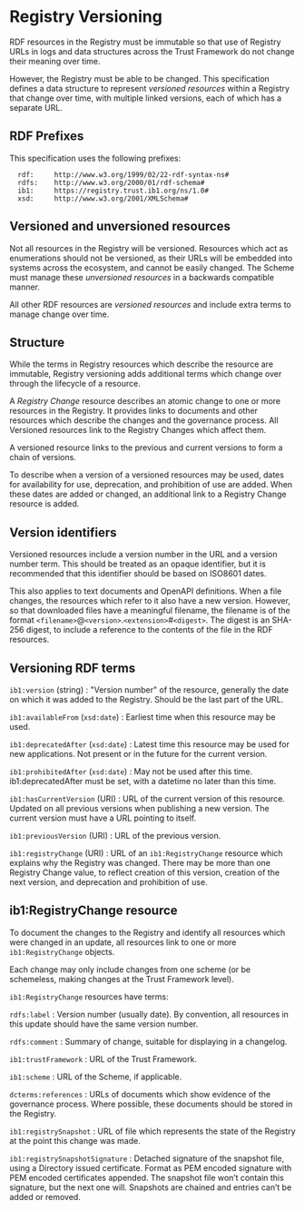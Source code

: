 # Registry Versioning

RDF resources in the Registry must be immutable so that use of Registry URLs in logs and data structures across the Trust Framework do not change their meaning over time.

However, the Registry must be able to be changed. This specification defines a data structure to represent _versioned resources_ within a Registry that change over time, with multiple linked versions, each of which has a separate URL.


## RDF Prefixes

This specification uses the following prefixes:

```
  rdf:     http://www.w3.org/1999/02/22-rdf-syntax-ns#
  rdfs:    http://www.w3.org/2000/01/rdf-schema#
  ib1:     https://registry.trust.ib1.org/ns/1.0#
  xsd:     http://www.w3.org/2001/XMLSchema#
```


## Versioned and unversioned resources

Not all resources in the Registry will be versioned. Resources which act as enumerations should not be versioned, as their URLs will be embedded into systems across the ecosystem, and cannot be easily changed. The Scheme must manage these _unversioned resources_ in a backwards compatible manner.

All other RDF resources are _versioned resources_ and include extra terms to manage change over time.


## Structure

While the terms in Registry resources which describe the resource are immutable, Registry versioning adds additional terms which change over through the lifecycle of a resource.

A _Registry Change_ resource describes an atomic change to one or more resources in the Registry. It provides links to documents and other resources which describe the changes and the governance process. All Versioned resources link to the Registry Changes which affect them.

A versioned resource links to the previous and current versions to form a chain of versions.

To describe when a version of a versioned resources may be used, dates for availability for use, deprecation, and prohibition of use are added. When these dates are added or changed, an additional link to a Registry Change resource is added.


## Version identifiers

Versioned resources include a version number in the URL and a version number term. This should be treated as an opaque identifier, but it is recommended that this identifier should be based on ISO8601 dates.

This also applies to text documents and OpenAPI definitions. When a file changes, the resources which refer to it also have a new version. However, so that downloaded files have a meaningful filename, the filename is of the format `<filename>`@`<version>`.`<extension>`#`<digest>`. The digest is an SHA-256 digest, to include a reference to the contents of the file in the RDF resources.



## Versioning RDF terms

`ib1:version` (string)
: "Version number" of the resource, generally the date on which it was added to the Registry. Should be the last part of the URL.

`ib1:availableFrom` (`xsd:date`)
: Earliest time when this resource may be used.

`ib1:deprecatedAfter` (`xsd:date`)
: Latest time this resource may be used for new applications. Not present or in the future for the current version.

`ib1:prohibitedAfter` (`xsd:date`)
: May not be used after this time. ib1:deprecatedAfter must be set, with a datetime no later than this time.

`ib1:hasCurrentVersion` (URI)
: URL of the current version of this resource. Updated on all previous versions when publishing a new version. The current version must have a URL pointing to itself.

`ib1:previousVersion` (URI)
: URL of the previous version.

`ib1:registryChange` (URI)
: URL of an `ib1:RegistryChange` resource which explains why the Registry was changed. There may be more than one Registry Change value, to reflect creation of this version, creation of the next version, and deprecation and prohibition of use.




## ib1:RegistryChange resource

To document the changes to the Registry and identify all resources which were changed in an update, all resources link to one or more `ib1:RegistryChange` objects.

Each change may only include changes from one scheme (or be schemeless, making changes at the Trust Framework level).

`ib1:RegistryChange` resources have terms:

`rdfs:label`
: Version number (usually date). By convention, all resources in this update should have the same version number.

`rdfs:comment`
: Summary of change, suitable for displaying in a changelog.

`ib1:trustFramework`
: URL of the Trust Framework.

`ib1:scheme`
: URL of the Scheme, if applicable.

`dcterms:references`
: URLs of documents which show evidence of the governance process. Where possible, these documents should be stored in the Registry.

`ib1:registrySnapshot`
: URL of file which represents the state of the Registry at the point this change was made.

`ib1:registrySnapshotSignature`
: Detached signature of the snapshot file, using a Directory issued certificate. Format as PEM encoded signature with PEM encoded certificates appended. The snapshot file won’t contain this signature, but the next one will. Snapshots are chained and entries can’t be added or removed.
